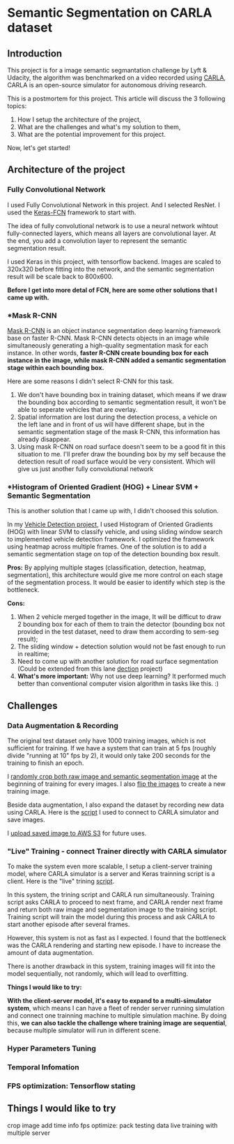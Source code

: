 # Semantic Segmentation on CARLA dataset
## Introduction
This project is for a image semantic segmantation challenge by Lyft & Udacity, the algorithm was benchmarked on a video recorded using [CARLA](http://carla.org/), CARLA is an open-source simulator for autonomous driving research.

This is a postmortem for this project. This article will discuss the 3 following topics:

1. How I setup the architecture of the project,
1. What are the challenges and what's my solution to them,
1. What are the potential improvement for this project.

Now, let's get started!

## Architecture of the project

### Fully Convolutional Network

I used Fully Convolutional Network in this project. And I selected ResNet. I used the [Keras-FCN](https://github.com/aurora95/Keras-FCN) framework to start with.

The idea of fully convolutional network is to use a neural network wihtout fully-connected layers, which means all layers are convolutional layer. At the end, you add a convolution layer to represent the semantic segmentation result.

I used Keras in this project, with tensorflow backend. Images are scaled to 320x320 before fitting into the network, and the semantic segmentation result will be scale back to 800x600.

**Before I get into more detal of FCN, here are some other solutions that I came up with.**

### *Mask R-CNN

[Mask R-CNN](https://arxiv.org/abs/1703.06870) is an object instance segmentation deep learning framework base on faster R-CNN. Mask R-CNN detects objects in an image while simultaneously generating a high-quality segmentation mask for each instance. In other words, **faster R-CNN create bounding box for each instance in the image, while mask R-CNN added a semantic segmentation stage within each bounding box.**

Here are some reasons I didn't select R-CNN for this task.
1. We don't have bounding box in training dataset, which means if we draw the bounding box according to semantic segmentation result, it won't be able to seperate vehicles that are overlay.
1. Spatial information are lost during the detection process, a vehicle on the left lane and in front of us will have different shape, but in the semantic segmentation stage of the mask R-CNN, this information has already disappear.
1. Using mask R-CNN on road surface doesn't seem to be a good fit in this situation to me. I'll prefer draw the bounding box by my self because the detection result of road surface would be very consistent. Which will give us just another fully convolutional network

### *Histogram of Oriented Gradient (HOG) + Linear SVM + Semantic Segmentation
This is another solution that I came up with, I didn't choosed this solution.

In my [Vehicle Detection project](https://github.com/EvanWY/CarND-Vehicle-Detection/blob/master/writeup.md), I used Histogram of Oriented Gradients (HOG) with linear SVM to classify vehicle, and using sliding window search to implemented vehicle detection framework. I optimized the framework using heatmap across multiple frames. One of the solution is to add a semantic segmentation stage on top of the detection bounding box result.

**Pros:** By applying multiple stages (classification, detection, heatmap, segmentation), this architecture would give me more control on each stage of the segmentation process. It would be easier to identify which step is the bottleneck.

**Cons:**
1. When 2 vehicle merged together in the image, It will be difficut to draw 2 bounding box for each of them to train the detector (bounding box not provided in the test dataset, need to draw them according to sem-seg result);
1. The sliding window + detection solution would not be fast enough to run in realtime;
1. Need to come up with another solution for road surface segmentation (Could be extended from this lane [dection](https://github.com/EvanWY/CarND-LaneLines-P1/blob/master/writeup.md) project)
1. **What's more important:** Why not use deep learning? It performed much better than conventional computer vision algorithm in tasks like this. :)

## Challenges

### Data Augmentation & Recording

The original test dataset only have 1000 training images, which is not sufficient for training. If we have a system that can train at 5 fps (roughly divide "running at 10" fps by 2), it would only take 200 seconds for the training to finish an epoch.

I [randomly crop both raw image and semantic segmentation image](https://github.com/EvanWY/CARLASemSeg/blob/3bf3dc6bcc5c936e81f6f2a63481bc0125746ccd/Keras-FCN/train.py#L43-L49) at the beginning of training for every images. I also [flip the images](https://github.com/EvanWY/CARLASemSeg/blob/3bf3dc6bcc5c936e81f6f2a63481bc0125746ccd/Keras-FCN/train.py#L62-L63) to create a new training image.

Beside data augmentation, I also expand the dataset by recording new data using CARLA. Here is the [script](https://github.com/EvanWY/CARLASemSeg/blob/master/Keras-FCN/record_data.py) I used to connect to CARLA simulator and save images.

I [upload saved image to AWS S3](https://github.com/EvanWY/CARLASemSeg/blob/master/Keras-FCN/record_data.py#L100) for future uses.

### "Live" Training - connect Trainer directly with CARLA simulator

To make the system even more scalable, I setup a client-server training model, where CARLA simulator is a server and Keras trainning script is a client. Here is the "live" trining [script](https://github.com/EvanWY/CARLASemSeg/blob/master/Keras-FCN/live_train.py).

In this system, the trining script and CARLA run simultaneously. Training script asks CARLA to proceed to next frame, and CARLA render next frame and return both raw image and segmentation image to the training script. Training script will train the model during this process and ask CARLA to start another episode after several frames.

However, this system is not as fast as I expected. I found that the bottleneck was the CARLA rendering and starting new episode. I have to increase the amount of data augmentation.

There is another drawback in this system, training images will fit into the model sequentially, not randomly, which will lead to overfitting.

**Things I would like to try:**

**With the client-server model, it's easy to expand to a multi-simulator system**, which means I can have a fleet of render server running simulation and connect one trainning machine to multiple simulation machine. By doing this, **we can also tackle the challenge where training image are sequential**, because multiple simulator will run in different scene.

### Hyper Parameters Tuning

### Temporal Infomation

### FPS optimization: Tensorflow stating

## Things I would like to try

crop image
add time info
fps optimize: pack testing data
live training with multiple server
